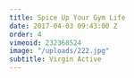 ```yaml
---
title: Spice Up Your Gym Life
date: 2017-04-03 09:43:00 Z
order: 4
vimeoid: 232368524
image: "/uploads/222.jpg"
subtitle: Virgin Active
---
```



